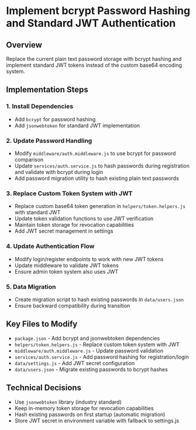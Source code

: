 # Implement bcrypt Password Hashing and Standard JWT Authentication

## Overview

Replace the current plain text password storage with bcrypt hashing and implement standard JWT tokens instead of the custom base64 encoding system.

## Implementation Steps

### 1. Install Dependencies

- Add `bcrypt` for password hashing
- Add `jsonwebtoken` for standard JWT implementation

### 2. Update Password Handling

- Modify `middleware/auth.middleware.js` to use bcrypt for password comparison
- Update `services/auth.service.js` to hash passwords during registration and validate with bcrypt during login
- Add password migration utility to hash existing plain text passwords

### 3. Replace Custom Token System with JWT

- Replace custom base64 token generation in `helpers/token.helpers.js` with standard JWT
- Update token validation functions to use JWT verification
- Maintain token storage for revocation capabilities
- Add JWT secret management in settings

### 4. Update Authentication Flow

- Modify login/register endpoints to work with new JWT tokens
- Update middleware to validate JWT tokens
- Ensure admin token system also uses JWT

### 5. Data Migration

- Create migration script to hash existing passwords in `data/users.json`
- Ensure backward compatibility during transition

## Key Files to Modify

- `package.json` - Add bcrypt and jsonwebtoken dependencies
- `helpers/token.helpers.js` - Replace custom token system with JWT
- `middleware/auth.middleware.js` - Update password validation
- `services/auth.service.js` - Add password hashing for registration/login
- `data/settings.js` - Add JWT secret configuration
- `data/users.json` - Migrate existing passwords to bcrypt hashes

## Technical Decisions

- Use `jsonwebtoken` library (industry standard)
- Keep in-memory token storage for revocation capabilities
- Hash existing passwords on first startup (automatic migration)
- Store JWT secret in environment variable with fallback to settings.js